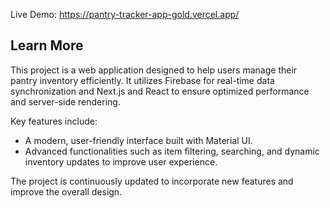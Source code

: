 Live Demo: https://pantry-tracker-app-gold.vercel.app/

## Learn More
This project is a web application designed to help users manage their pantry inventory efficiently. It utilizes Firebase for real-time data synchronization and Next.js and React to ensure optimized performance and server-side rendering.

Key features include:
- A modern, user-friendly interface built with Material UI.
- Advanced functionalities such as item filtering, searching, and dynamic inventory updates to improve user experience.

The project is continuously updated to incorporate new features and improve the overall design.
